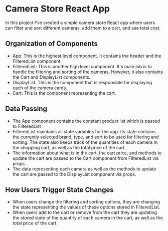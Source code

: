 # Camera Store React App
In this project I've created a simple camera store React app where users can filter and sort different cameras, add 
them to a cart, and see total cost.
## Organization of Components
- App: This is the highest level component. It contains the header and the FilteredList component.
- FilteredList: This is another high level component. It's main job is to handle the filtering and 
  sorting of the cameras. However, it also contains the Cart and DisplayList components.
- DisplayList: This is the component that is responsible for displaying each of the camera cards.
- Cart: This is the component representing the cart.
## Data Passing
- The App component contains the constant product list which is passed to FilteredList
- FilteredList maintains all state variables for the app. Its state contains the currently selected
brand, type, and sort to be used for filtering and sorting. The state also keeps track of the 
  quantities of each camera in the shopping cart, as well as the total price of the cart
- The information about what is in the cart, the cart price, and methods to update the cart are passed
to the Cart component from FilteredList via props.
- The data representing each camera as well as the methods to update the cart are passed to the DisplayList 
component via props.
## How Users Trigger State Changes
- When users change the filtering and sorting options, they are changing the state representing the 
values of these options stored in FilteredList.
- When users add to the cart or remove from the cart they are updating the stored state of the quantity 
of each camera in the cart, as well as the total price of the cart.
